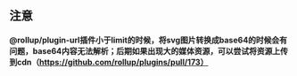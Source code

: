 ## 注意
#### @rollup/plugin-url插件小于limit的时候，将svg图片转换成base64的时候会有问题，base64内容无法解析；后期如果出现大的媒体资源，可以尝试将资源上传到cdn（https://github.com/rollup/plugins/pull/173）
